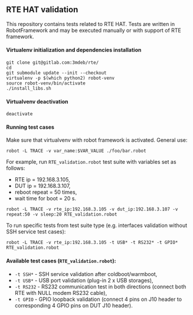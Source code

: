 ## RTE HAT validation

This repository contains tests related to RTE HAT. Tests are written in
RobotFramework and may be executed manually or with support of RTE framework.

#### Virtualenv initialization and dependencies installation

```
git clone git@gitlab.com:3mdeb/rte/
cd
git submodule update --init --checkout
virtualenv -p $(which python2) robot-venv
source robot-venv/bin/activate
./install_libs.sh
```

#### Virtualvenv deactivation

`deactivate`

#### Running test cases

Make sure that virtualvenv with robot framework is activated. General use:

`robot -L TRACE -v var_name:$VAR_VALUE ./foo/bar.robot`

For example, run `RTE_validation.robot` test suite with variables set as
follows:
* RTE ip = 192.168.3.105,
* DUT ip = 192.168.3.107,
* reboot repeat = 50 times,
* wait time for boot = 20 s.

`robot -L TRACE -v rte_ip:192.168.3.105 -v dut_ip:192.168.3.107 -v repeat:50 -v sleep:20 RTE_validation.robot`

To run specific tests from test suite type (e.g. interfaces validation without
SSH service test cases):

`robot -L TRACE -v rte_ip:192.168.3.105 -t USB* -t RS232* -t GPIO* RTE_validation.robot`

#### Available test cases (`RTE_validation.robot`):
* `-t SSH*` - SSH service validation after coldboot/warmboot,
* `-t USB*` - USB port validation (plug-in 2 x USB storages),
* `-t RS232` - RS232 communication test in both directions (connect both RTE
  with NULL modem RS232 cable),
* `-t GPIO` - GPIO loopback validation (connect 4 pins on J10 header to
  corresponding 4 GPIO pins on DUT J10 header).
